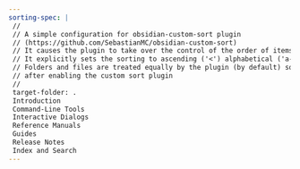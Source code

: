 ```yaml
---
sorting-spec: |
 //
 // A simple configuration for obsidian-custom-sort plugin
 // (https://github.com/SebastianMC/obsidian-custom-sort)
 // It causes the plugin to take over the control of the order of items in the root folder ('/') of the vault
 // It explicitly sets the sorting to ascending ('<') alphabetical ('a-z')
 // Folders and files are treated equally by the plugin (by default) so expect them intermixed
 // after enabling the custom sort plugin
 // 
 target-folder: .
 Introduction
 Command-Line Tools
 Interactive Dialogs
 Reference Manuals
 Guides
 Release Notes
 Index and Search
---
```

